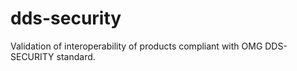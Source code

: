 # dds-security
Validation of interoperability of products compliant with OMG DDS-SECURITY standard. 
